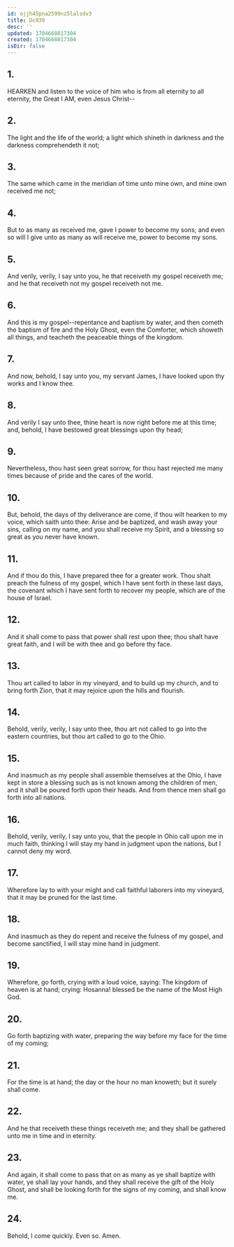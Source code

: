 ```yaml
---
id: ojjh45pna2599nz5lalsdv3
title: Dc039
desc: ''
updated: 1704668817304
created: 1704668817304
isDir: false
---
```

## 1.
HEARKEN and listen to the voice of him who is from all eternity to all eternity, the Great I AM, even Jesus Christ--
## 2.
The light and the life of the world; a light which shineth in darkness and the darkness comprehendeth it not;
## 3.
The same which came in the meridian of time unto mine own, and mine own received me not;
## 4.
But to as many as received me, gave I power to become my sons; and even so will I give unto as many as will receive me, power to become my sons.
## 5.
And verily, verily, I say unto you, he that receiveth my gospel receiveth me; and he that receiveth not my gospel receiveth not me.
## 6.
And this is my gospel--repentance and baptism by water, and then cometh the baptism of fire and the Holy Ghost, even the Comforter, which showeth all things, and teacheth the peaceable things of the kingdom.
## 7.
And now, behold, I say unto you, my servant James, I have looked upon thy works and I know thee.
## 8.
And verily I say unto thee, thine heart is now right before me at this time; and, behold, I have bestowed great blessings upon thy head;
## 9.
Nevertheless, thou hast seen great sorrow, for thou hast rejected me many times because of pride and the cares of the world.
## 10.
But, behold, the days of thy deliverance are come, if thou wilt hearken to my voice, which saith unto thee: Arise and be baptized, and wash away your sins, calling on my name, and you shall receive my Spirit, and a blessing so great as you never have known.
## 11.
And if thou do this, I have prepared thee for a greater work. Thou shalt preach the fulness of my gospel, which I have sent forth in these last days, the covenant which I have sent forth to recover my people, which are of the house of Israel.
## 12.
And it shall come to pass that power shall rest upon thee; thou shalt have great faith, and I will be with thee and go before thy face.
## 13.
Thou art called to labor in my vineyard, and to build up my church, and to bring forth Zion, that it may rejoice upon the hills and flourish.
## 14.
Behold, verily, verily, I say unto thee, thou art not called to go into the eastern countries, but thou art called to go to the Ohio.
## 15.
And inasmuch as my people shall assemble themselves at the Ohio, I have kept in store a blessing such as is not known among the children of men, and it shall be poured forth upon their heads. And from thence men shall go forth into all nations.
## 16.
Behold, verily, verily, I say unto you, that the people in Ohio call upon me in much faith, thinking I will stay my hand in judgment upon the nations, but I cannot deny my word.
## 17.
Wherefore lay to with your might and call faithful laborers into my vineyard, that it may be pruned for the last time.
## 18.
And inasmuch as they do repent and receive the fulness of my gospel, and become sanctified, I will stay mine hand in judgment.
## 19.
Wherefore, go forth, crying with a loud voice, saying: The kingdom of heaven is at hand; crying: Hosanna! blessed be the name of the Most High God.
## 20.
Go forth baptizing with water, preparing the way before my face for the time of my coming;
## 21.
For the time is at hand; the day or the hour no man knoweth; but it surely shall come.
## 22.
And he that receiveth these things receiveth me; and they shall be gathered unto me in time and in eternity.
## 23.
And again, it shall come to pass that on as many as ye shall baptize with water, ye shall lay your hands, and they shall receive the gift of the Holy Ghost, and shall be looking forth for the signs of my coming, and shall know me.
## 24.
Behold, I come quickly. Even so. Amen.
